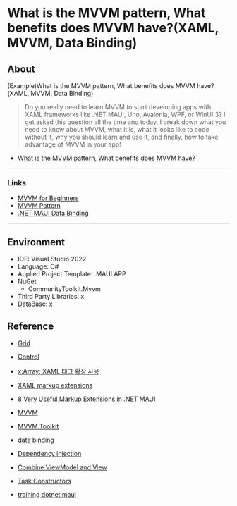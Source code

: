 ﻿# What is the MVVM pattern, What benefits does MVVM have?(XAML, MVVM, Data Binding)

## About
(Example)What is the MVVM pattern, What benefits does MVVM have?(XAML, MVVM, Data Binding)

> Do you really need to learn MVVM to start developing apps with XAML frameworks like .NET MAUI, Uno, Avalonia, WPF, or WinUI 3? I get asked this question all the time and today, I break down what you need to know about MVVM, what it is, what it looks like to code without it, why you should learn and use it, and finally, how to take advantage of MVVM in your app! 

* [What is the MVVM pattern, What benefits does MVVM have?](https://youtu.be/AXpTeiWtbC8?si=US8mxtQrVurA544O)

---
### Links
* [MVVM for Beginners](https://www.youtube.com/watch?v=Pso1MeX_HvI&t=0s)
* [MVVM Pattern](https://learn.microsoft.com/en-us/xamarin/xamarin-forms/enterprise-application-patterns/mvvm)
* [.NET MAUI Data Binding](https://learn.microsoft.com/en-us/dotnet/maui/xaml/fundamentals/mvvm?view=net-maui-8.0) 
---

## Environment
* IDE: Visual Studio 2022
* Language: C#
* Applied Project Template: .MAUI APP
* NuGet
  * CommunityToolkit.Mvvm
* Third Party Libraries: x
* DataBase: x

## Reference
* [Grid](https://learn.microsoft.com/ko-kr/dotnet/maui/user-interface/layouts/grid?view=net-maui-8.0)
* [Control](https://learn.microsoft.com/ko-kr/dotnet/maui/user-interface/controls/?view=net-maui-8.0)

* [x:Array: XAML 태그 확장 사용](https://learn.microsoft.com/en-us/dotnet/maui/xaml/markup-extensions/consume?view=net-maui-8.0)
* [XAML markup extensions](https://learn.microsoft.com/ko-kr/dotnet/desktop/xaml-services/xarray-markup-extension)
* [8 Very Useful Markup Extensions in .NET MAUI](https://www.telerik.com/blogs/8-very-useful-markup-extensions-dotnet-maui)

* [MVVM](https://learn.microsoft.com/ko-kr/dotnet/architecture/maui/mvvm)
* [MVVM Toolkit](https://learn.microsoft.com/ko-kr/dotnet/architecture/maui/mvvm-community-toolkit-features)

* [data binding](https://learn.microsoft.com/ko-kr/dotnet/maui/fundamentals/data-binding/?view=net-maui-8.0)
* [Dependency injection](https://learn.microsoft.com/en-us/dotnet/maui/fundamentals/dependency-injection?view=net-maui-8.0&source=docs)
* [Combine ViewModel and View](https://loonacia.dev/2)
* [Task Constructors](https://learn.microsoft.com/en-us/dotnet/api/system.threading.tasks.task.-ctor?view=net-8.0#system-threading-tasks-task-ctor(system-action))

* [training dotnet maui](https://learn.microsoft.com/ko-kr/training/browse/?expanded=dotnet&products=dotnet-maui)

